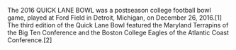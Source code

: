 The 2016 QUICK LANE BOWL was a postseason college football bowl game, played at Ford Field in Detroit, Michigan, on December 26, 2016.[1] The third edition of the Quick Lane Bowl featured the Maryland Terrapins of the Big Ten Conference and the Boston College Eagles of the Atlantic Coast Conference.[2]
